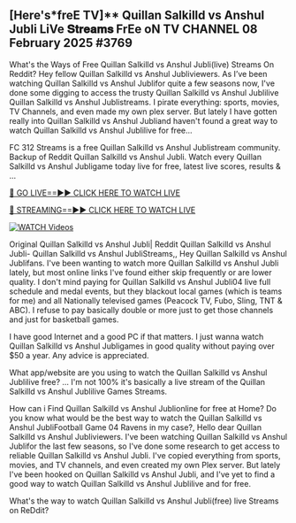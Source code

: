 ## [Here's*freE TV]** Quillan Salkilld vs Anshul Jubli LiVe 𝐒𝐭𝐫𝐞𝐚𝐦𝐬 FrEe oN TV CHANNEL 08 February 2025 #3769

What's the Ways of Free Quillan Salkilld vs Anshul Jubli(live) Streams On Reddit? Hey fellow Quillan Salkilld vs Anshul Jubliviewers. As I’ve been watching Quillan Salkilld vs Anshul Jublifor quite a few seasons now, I've done some digging to access the trusty Quillan Salkilld vs Anshul Jublilive Quillan Salkilld vs Anshul Jublistreams. I pirate everything: sports, movies, TV Channels, and even made my own plex server. But lately I have gotten really into Quillan Salkilld vs Anshul Jubliand haven't found a great way to watch Quillan Salkilld vs Anshul Jublilive for free...

FC 312 Streams is a free Quillan Salkilld vs Anshul Jublistream community. Backup of Reddit Quillan Salkilld vs Anshul Jubli. Watch every Quillan Salkilld vs Anshul Jubligame today live for free, latest live scores, results & ...

[🔴 GO LIVE==►► CLICK HERE TO WATCH LIVE](https://streamespn.org/ufc-312-du-plessis-vs-strickland-2-live/?md)

[🔴 STREAMING==►► CLICK HERE TO WATCH LIVE](https://streamespn.org/ufc-312-du-plessis-vs-strickland-2-live/?md)

[![WATCH Videos](https://i.imgur.com/dJHk4Zq.gif)](https://streamespn.org/ufc-312-du-plessis-vs-strickland-2-live/?md)

Original Quillan Salkilld vs Anshul Jubli| Reddit Quillan Salkilld vs Anshul Jubli- Quillan Salkilld vs Anshul JubliStreams,, Hey Quillan Salkilld vs Anshul Jublifans. I've been wanting to watch more Quillan Salkilld vs Anshul Jubli lately, but most online links I've found either skip frequently or are lower quality. I don't mind paying for Quillan Salkilld vs Anshul Jubli04 live full schedule and medal events, but they blackout local games (which is teams for me) and all Nationally televised games (Peacock TV, Fubo, Sling, TNT & ABC). I refuse to pay basically double or more just to get those channels and just for basketball games.

I have good Internet and a good PC if that matters. I just wanna watch Quillan Salkilld vs Anshul Jubligames in good quality without paying over $50 a year. Any advice is appreciated.

What app/website are you using to watch the Quillan Salkilld vs Anshul Jublilive free? ... I'm not 100% it's basically a live stream of the Quillan Salkilld vs Anshul Jublilive Games Streams.

How can i Find Quillan Salkilld vs Anshul Jublionline for free at Home? Do you know what would be the best way to watch the Quillan Salkilld vs Anshul JubliFootball Game 04 Ravens in my case?, Hello dear Quillan Salkilld vs Anshul Jubliviewers. I've been watching Quillan Salkilld vs Anshul Jublifor the last few seasons, so I've done some research to get access to reliable Quillan Salkilld vs Anshul Jubli. I've copied everything from sports, movies, and TV channels, and even created my own Plex server. But lately I've been hooked on Quillan Salkilld vs Anshul Jubli, and I've yet to find a good way to watch Quillan Salkilld vs Anshul Jublilive and for free.

What's the way to watch Quillan Salkilld vs Anshul Jubli(free) live Streams on ReDdit?